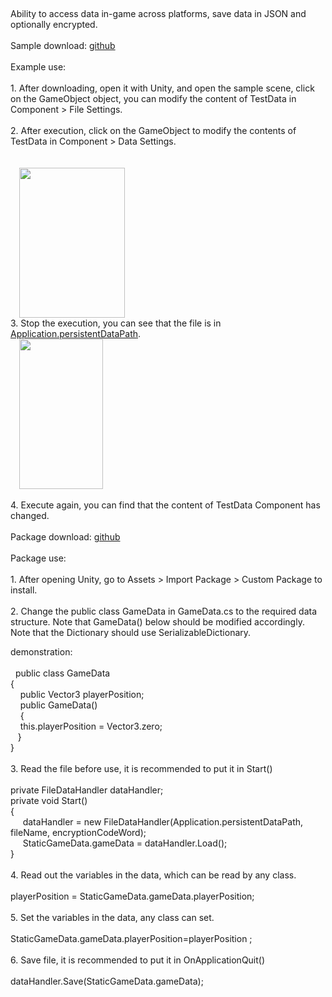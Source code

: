 <p>&nbsp;</p><p>Ability to access data in-game across platforms, save data in JSON and optionally encrypted.<br />
  <br />
Sample download: <a href="https://github.com/CetaceaWang/GameData/archive/refs/heads/main.zip" target="_blank">github</a><br />
  <br />
Example use:<br />
  <br />
1. After downloading, open it with Unity, and open the sample scene, 
click on the GameObject object, you can modify the content of TestData 
in Component &gt; File Settings.<br />
  <br />
2. After execution, click on the GameObject to modify the contents of TestData in Component &gt; Data Settings.<br />
  <br />
  <br />
  <a href="https://blogger.googleusercontent.com/img/a/AVvXsEiHd2umxEzlqwAxa_qCUb-bXbJ8ld4We_rbG_AcyPEDP2m5ebljArS5yLuRGotLWebLTkrPMtC-o8sihciwSK9tS0vkBijUCPJr6d_ZKkZKEBXJNR47tSgiHFgy2yoL4iSQ6DwPrOYR3vtTFb6hhTKr2kQJcAtKS1hWveDc2SAHGF5QqssUjQ6muBcKTQ" style="margin-left: 1em; margin-right: 1em;"><img alt="" data-original-height="557" data-original-width="393" height="240" src="https://blogger.googleusercontent.com/img/a/AVvXsEiHd2umxEzlqwAxa_qCUb-bXbJ8ld4We_rbG_AcyPEDP2m5ebljArS5yLuRGotLWebLTkrPMtC-o8sihciwSK9tS0vkBijUCPJr6d_ZKkZKEBXJNR47tSgiHFgy2yoL4iSQ6DwPrOYR3vtTFb6hhTKr2kQJcAtKS1hWveDc2SAHGF5QqssUjQ6muBcKTQ" width="169" /></a><br />
3. Stop the execution, you can see that the file is in <a href="https://docs.unity3d.com/ScriptReference/Application-persistentDataPath.html">Application.persistentDataPath</a>.<br />
  <a href="https://blogger.googleusercontent.com/img/a/AVvXsEj04K8pbvurkuJpYoIOl5Mnl7XokryXr0xF1mk6j3xjsoTM4tCuzaweXBDWZF1OzlEPyqANI8BoFl2UVdIvzO9Tn-3uvLFZwUoLVcmx2bPv_GX-nC5vzJADGm3UEiIGToEs6mh8No6KvbLrCOWIvj_3f3BRGTx3CB2zi1_P_JGX5FFfSoWdvk1k6NUs4w" style="margin-left: 1em; margin-right: 1em;"><img alt="" data-original-height="460" data-original-width="257" height="240" src="https://blogger.googleusercontent.com/img/a/AVvXsEj04K8pbvurkuJpYoIOl5Mnl7XokryXr0xF1mk6j3xjsoTM4tCuzaweXBDWZF1OzlEPyqANI8BoFl2UVdIvzO9Tn-3uvLFZwUoLVcmx2bPv_GX-nC5vzJADGm3UEiIGToEs6mh8No6KvbLrCOWIvj_3f3BRGTx3CB2zi1_P_JGX5FFfSoWdvk1k6NUs4w" width="134" /></a><br />
  <br />
4. Execute again, you can find that the content of TestData Component has changed.<br />
  <br />
Package download: <a href="https://github.com/CetaceaWang/GameData/archive/refs/heads/main.zip" target="_blank">github</a><br />
  <br />
Package use:<br />
  <br />
1. After opening Unity, go to Assets &gt; Import Package &gt; Custom Package to install.<br />
  <br />
2. Change the public class GameData in GameData.cs to the required data 
structure. Note that GameData() below should be modified accordingly. 
Note that the Dictionary should use SerializableDictionary. </p>
<p>demonstration:<br />
  <br />
&nbsp; public class GameData<br />
{<br />
&nbsp;&nbsp;&nbsp; public Vector3 playerPosition;<br />
&nbsp;&nbsp;&nbsp; public GameData()<br />
&nbsp;&nbsp;&nbsp; {<br />
&nbsp;&nbsp;&nbsp; this.playerPosition = Vector3.zero;<br />
&nbsp;&nbsp; }<br />
}<br />
  <br />
3. Read the file before use, it is recommended to put it in Start()<br />
  <br />
private FileDataHandler dataHandler;<br />
private void Start()<br />
{<br />
&nbsp;&nbsp;&nbsp;&nbsp; dataHandler = new FileDataHandler(Application.persistentDataPath, fileName, encryptionCodeWord);<br />
&nbsp;&nbsp;&nbsp;&nbsp; StaticGameData.gameData = dataHandler.Load();<br />
}<br />
  <br />
4. Read out the variables in the data, which can be read by any class.<br />
  <br />
playerPosition = StaticGameData.gameData.playerPosition;<br />
  <br />
5. Set the variables in the data, any class can set.<br />
  <br />
StaticGameData.gameData.playerPosition=playerPosition ;<br />
  <br />
6. Save file, it is recommended to put it in OnApplicationQuit()<br />
  <br />
dataHandler.Save(StaticGameData.gameData);</p>
